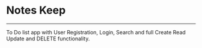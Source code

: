 # Notes Keep
<hr>

To Do list app with User Registration, Login, Search and full Create Read Update and DELETE functionality.

